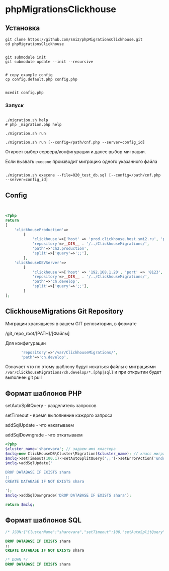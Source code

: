 # phpMigrationsClickhouse




## Установка
 
```shell
git clone https://github.com/smi2/phpMigrationsClickhouse.git
cd phpMigrationsClickhouse


git submodule init
git submodule update --init --recursive


# copy example config
cp config.default.php config.php


mcedit config.php

```

### Запуск

```shell 

./migration.sh help
# php _migration.php help

./migration.sh run 

./migration.sh run [--config=/path/cnf.php --server=config_id]

```

Откроет выбор сервера/конфигурации и далее выбор миграции. 


Если вызвать `execone` производит миграцию одного указанного файла

```shell 

./migration.sh execone --file=020_test_db.sql [--config=/path/cnf.php --server=config_id]

```
 



## Config 




```php


<?php
return
[
    'clickhouseProduction'=>
        [
            'clickhouse'=>['host' => 'prod.clickhouse.host.smi2.ru', 'port' => '8123', 'username' => 'UUU',  'password' => 'PPP'],
            'repository'=>__DIR__ . '/../ClickhouseMigrations/',
            'path'=>'ch2.production',
            'split'=>['query'=>';;'],
        ],
    'clickhouseDEVServer'=>
        [
            'clickhouse'=>['host' => '192.168.1.20', 'port' => '8123', 'username' => 'UUU',  'password' => 'PPP'],
            'repository'=>__DIR__ . '/../ClickhouseMigrations/',
            'path'=>'ch.develop',
            'split'=>['query'=>';;'],
        ]
];
```




##  ClickhouseMigrations Git Repository




Миграции хранящиеся в вашем GIT репозитории, в формате 


/git_repo_root/[PATH]/[Файлы]


Для конфигурации 


```php
       'repository'=>'/var/ClickhouseMigrations/',
       'path'=>'ch.develop',
```


Означает что по этому шаблону будут искаться файлы с миграциями  `/var/ClickhouseMigrations/ch.develop/*.[php|sql]`
и при открытии будет выполнен git pull 



## Формат шаблонов PHP


setAutoSplitQuery - разделитель запросов

setTimeout - время выполнение каждого запроса 

addSqlUpdate - что накатываем 

addSqlDowngrade - что откатываем 


```php
<?php
$cluster_name='sharovara'; // задаем имя кластера 
$mclq=new ClickHouseDB\Cluster\Migration($cluster_name); // класс миграции 
$mclq->setTimeout(100.1)->setAutoSplitQuery(';;')->setErrorAction('undo');
$mclq->addSqlUpdate('

DROP DATABASE IF EXISTS shara
;;
CREATE DATABASE IF NOT EXISTS shara

');
$mclq->addSqlDowngrade('DROP DATABASE IF EXISTS shara');

return $mclq;
```



## Формат шаблонов SQL 

```SQL
/* JSON:{"ClusterName":"sharovara","setTimeout":100,"setAutoSplitQuery":";;","setErrorAction":"undo"} */

DROP DATABASE IF EXISTS shara
;;
CREATE DATABASE IF NOT EXISTS shara

/* DOWN */
DROP DATABASE IF EXISTS shara

```
